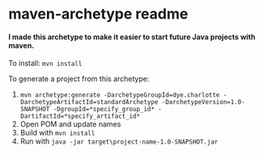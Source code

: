 # maven-archetype readme

#### I made this archetype to make it easier to start future Java projects with maven.



To install: `mvn install`   
   
To generate a project from this archetype:   
1. `mvn archetype:generate -DarchetypeGroupId=dye.charlotte -DarchetypeArtifactId=standardArchetype -DarchetypeVersion=1.0-SNAPSHOT -DgroupId=*specify_group_id* -DartifactId=*specify_artifact_id*`  
2. Open POM and update names  
3. Build with `mvn install`  
4. Run with `java -jar target\project-name-1.0-SNAPSHOT.jar`
